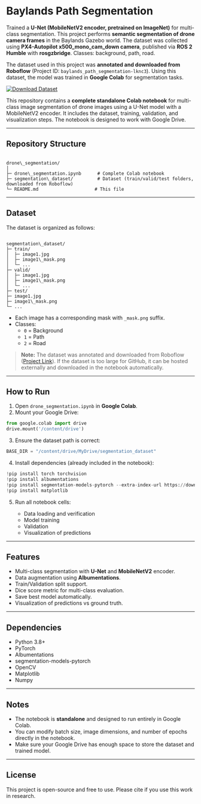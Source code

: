 # Baylands Path Segmentation

Trained a **U-Net (MobileNetV2 encoder, pretrained on ImageNet)** for multi-class segmentation. This project performs **semantic segmentation of drone camera frames** in the Baylands Gazebo world. The dataset was collected using **PX4-Autopilot x500_mono_cam_down camera**, published via **ROS 2 Humble** with **rosgzbridge**. Classes: background, path, road.

The dataset used in this project was **annotated and downloaded from Roboflow** (Project ID: `baylands_path_segmentation-lknc3`). Using this dataset, the model was trained in **Google Colab** for segmentation tasks.  

[![Download Dataset](https://app.roboflow.com/images/download-dataset-badge.svg)](https://universe.roboflow.com/drone-path-planning/baylands_path_segmentation-lknc3)

This repository contains a **complete standalone Colab notebook** for multi-class image segmentation of drone images using a U-Net model with a MobileNetV2 encoder. It includes the dataset, training, validation, and visualization steps. The notebook is designed to work with Google Drive.

---

## Repository Structure

```

drone\_segmentation/
│
├─ drone\_segmentation.ipynb      # Complete Colab notebook
├─ segmentation\_dataset/         # Dataset (train/valid/test folders, downloaded from Roboflow)
└─ README.md                     # This file

```

---

## Dataset

The dataset is organized as follows:

```

segmentation\_dataset/
├─ train/
│  ├─ image1.jpg
│  ├─ image1\_mask.png
│  └─ ...
├─ valid/
│  ├─ image1.jpg
│  ├─ image1\_mask.png
│  └─ ...
├─ test/
├─ image1.jpg
├─ image1\_mask.png
└─ ...

````

- Each image has a corresponding mask with `_mask.png` suffix.
- Classes:
  - `0` = Background
  - `1` = Path
  - `2` = Road

> **Note:** The dataset was annotated and downloaded from Roboflow ([Project Link](https://universe.roboflow.com/drone-path-planning/baylands_path_segmentation-lknc3)). If the dataset is too large for GitHub, it can be hosted externally and downloaded in the notebook automatically.

---

## How to Run

1. Open `drone_segmentation.ipynb` in **Google Colab**.
2. Mount your Google Drive:

```python
from google.colab import drive
drive.mount('/content/drive')
````

3. Ensure the dataset path is correct:

```python
BASE_DIR = "/content/drive/MyDrive/segmentation_dataset"
```

4. Install dependencies (already included in the notebook):

```python
!pip install torch torchvision
!pip install albumentations
!pip install segmentation-models-pytorch --extra-index-url https://download.pytorch.org/whl/cpu
!pip install matplotlib
```

5. Run all notebook cells:

   * Data loading and verification
   * Model training
   * Validation
   * Visualization of predictions

---

## Features

* Multi-class segmentation with **U-Net** and **MobileNetV2** encoder.
* Data augmentation using **Albumentations**.
* Train/Validation split support.
* Dice score metric for multi-class evaluation.
* Save best model automatically.
* Visualization of predictions vs ground truth.

---

## Dependencies

* Python 3.8+
* PyTorch
* Albumentations
* segmentation-models-pytorch
* OpenCV
* Matplotlib
* Numpy

---

## Notes

* The notebook is **standalone** and designed to run entirely in Google Colab.
* You can modify batch size, image dimensions, and number of epochs directly in the notebook.
* Make sure your Google Drive has enough space to store the dataset and trained model.

---

## License

This project is open-source and free to use. Please cite if you use this work in research.
